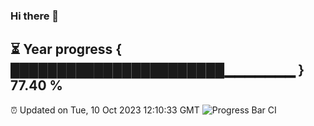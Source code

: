 ### Hi there 👋
⏳ Year progress { ███████████████████████▁▁▁▁▁▁▁ } 77.40 %
---
⏰ Updated on Tue, 10 Oct 2023 12:10:33 GMT
![Progress Bar CI](https://github.com/Moyi321/Moyi321/workflows/Progress%20Bar%20CI/badge.svg)
